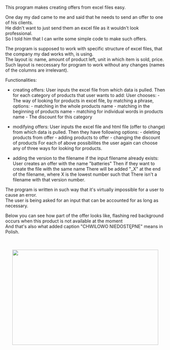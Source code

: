 This program makes creating offers from excel files easy.

One day my dad came to me and said that he needs to send an offer to one of his clients.</br>
He didn't want to just send them an excel file as it wouldn't look professional.</br>
So I told him that I can write some simple code to make such offers.</br>

The program is supposed to work with specific structure of excel files, that the company my dad works with, is using.</br>
The layout is: name, amount of product left, unit in which item is sold, price.</br>
Such layout is neccessary for program to work without any changes (names of the columns are irrelevant).</br>

Functionalities:

- creating offers:
    User inputs the excel file from which data is pulled.
    Then for each category of products that user wants to add:
        User chooses:
        - The way of looking for products in excel file, by matching a phrase, options:
            - matching in the whole products name
            - matching in the beginning of products name
            - matching for individual words in products name
        - The discount for this category

- modifying offers:
    User inputs the excel file and html file (offer to change) from which data is pulled.
    Then they have following options:
        - deleting products from offer
        - adding products to offer
        - changing the discount of products
    For each of above possibilites the user again can choose any of three ways for looking for products.

- adding the version to the filename if the input filename already exists:
  User creates an offer with the name "batteries"
  Then if they want to create the file with the same name
  There will be added "_X" at the end of the filename, where X is the lowest number such that 
  There isn't a filename with that version number.

The program is written in such way that it's virtually impossible for a user to cause an error. </br>
The user is being asked for an input that can be accounted for as long as necessary.

Below you can see how part of the offer looks like, flashing red background occurs when this product is not available at the moment </br>
And that's also what added caption "CHWILOWO NIEDOSTĘPNE" means in Polish.
</br>
</br>
</br>
<p align="center">
  <img width="460" height="300" src="https://media.giphy.com/media/VQzOTg8Gn778PIiPwu/giphy.gif">
</p>
